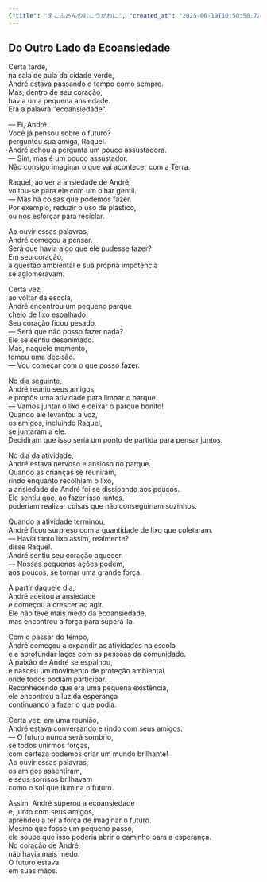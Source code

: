 ```yaml
---
{"title": "えこふあんのむこうがわに", "created_at": "2025-06-19T10:50:58.721999+09:00"}
---
```


## Do Outro Lado da Ecoansiedade

Certa tarde,  
na sala de aula da cidade verde,  
André estava passando o tempo como sempre.  
Mas, dentro de seu coração,  
havia uma pequena ansiedade.  
Era a palavra "ecoansiedade".

— Ei, André.  
Você já pensou sobre o futuro?  
perguntou sua amiga, Raquel.  
André achou a pergunta um pouco assustadora.  
— Sim, mas é um pouco assustador.  
Não consigo imaginar o que vai acontecer com a Terra.

Raquel, ao ver a ansiedade de André,  
voltou-se para ele com um olhar gentil.  
— Mas há coisas que podemos fazer.  
Por exemplo, reduzir o uso de plástico,  
ou nos esforçar para reciclar.

Ao ouvir essas palavras,  
André começou a pensar.  
Será que havia algo que ele pudesse fazer?  
Em seu coração,  
a questão ambiental e sua própria impotência  
se aglomeravam.

Certa vez,  
ao voltar da escola,  
André encontrou um pequeno parque  
cheio de lixo espalhado.  
Seu coração ficou pesado.  
— Será que não posso fazer nada?  
Ele se sentiu desanimado.  
Mas, naquele momento,  
tomou uma decisão.  
— Vou começar com o que posso fazer.

No dia seguinte,  
André reuniu seus amigos  
e propôs uma atividade para limpar o parque.  
— Vamos juntar o lixo e deixar o parque bonito!  
Quando ele levantou a voz,  
os amigos, incluindo Raquel,  
se juntaram a ele.  
Decidiram que isso seria um ponto de partida para pensar juntos.

No dia da atividade,  
André estava nervoso e ansioso no parque.  
Quando as crianças se reuniram,  
rindo enquanto recolhiam o lixo,  
a ansiedade de André foi se dissipando aos poucos.  
Ele sentiu que, ao fazer isso juntos,  
poderiam realizar coisas que não conseguiriam sozinhos.

Quando a atividade terminou,  
André ficou surpreso com a quantidade de lixo que coletaram.  
— Havia tanto lixo assim, realmente?  
disse Raquel.  
André sentiu seu coração aquecer.  
— Nossas pequenas ações podem,  
aos poucos, se tornar uma grande força.

A partir daquele dia,  
André aceitou a ansiedade  
e começou a crescer ao agir.  
Ele não teve mais medo da ecoansiedade,  
mas encontrou a força para superá-la.

Com o passar do tempo,  
André começou a expandir as atividades na escola  
e a aprofundar laços com as pessoas da comunidade.  
A paixão de André se espalhou,  
e nasceu um movimento de proteção ambiental  
onde todos podiam participar.  
Reconhecendo que era uma pequena existência,  
ele encontrou a luz da esperança  
continuando a fazer o que podia.

Certa vez, em uma reunião,  
André estava conversando e rindo com seus amigos.  
— O futuro nunca será sombrio,  
se todos unirmos forças,  
com certeza podemos criar um mundo brilhante!  
Ao ouvir essas palavras,  
os amigos assentiram,  
e seus sorrisos brilhavam  
como o sol que ilumina o futuro.

Assim, André superou a ecoansiedade  
e, junto com seus amigos,  
aprendeu a ter a força de imaginar o futuro.  
Mesmo que fosse um pequeno passo,  
ele soube que isso poderia abrir o caminho para a esperança.  
No coração de André,  
não havia mais medo.  
O futuro estava  
em suas mãos.

